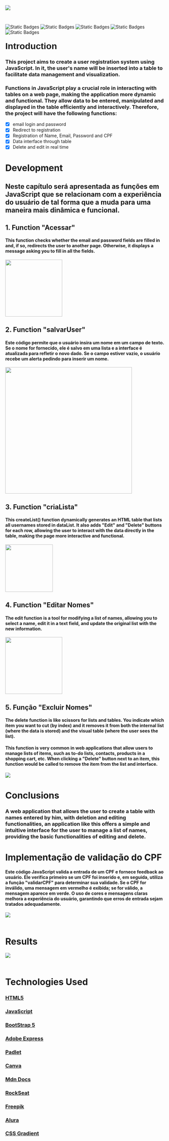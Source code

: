 <img src="Imagens/Save.png" style="margin-bottom: 30px;">

<img alt="Static Badges" src="https://img.shields.io/badge/version-1.2-blue"> <img alt="Static Badges" src="https://img.shields.io/badge/JS--green"> <img alt="Static Badges" src="https://img.shields.io/badge/CSS--green"> <img alt="Static Badges" src="https://img.shields.io/badge/HTML--green"> <img alt="Static Badges" src="https://img.shields.io/badge/English--purple">


<h1 style="font-family: Arial; margin-top: 20px;">Introduction</h1>

<h3>This project aims to create a user registration system using JavaScript. In it, the user's name will be inserted into a table to facilitate data management and visualization.</h3>
<h3>Functions in JavaScript play a crucial role in interacting with tables on a web page, making the application more dynamic and functional. They allow data to be entered, manipulated and displayed in the table efficiently and interactively. Therefore, the project will have the following functions:</h3>

 - [x] email login and password
 - [x] Redirect to registration
 - [x] Registration of Name, Email, Password and CPF
 - [x] Data interface through table
 - [x] Delete and edit in real time

<h1>Development</h1> 

<h2> Neste capítulo será apresentada as funções em JavaScript que se relacionam com a experiência do usuário de tal forma que a muda para uma maneira mais dinâmica e funcional.</h2>

<h2> 1. Function "Acessar"</h2>

#### This function checks whether the email and password fields are filled in and, if so, redirects the user to another page. Otherwise, it displays a message asking you to fill in all the fields.
<img src="Imagens/Function acessar.png" style="height: 180px;">

<h2> 2. Function "salvarUser"</h2>

#### Este código permite que o usuário insira um nome em um campo de texto. Se o nome for fornecido, ele é salvo em uma lista e a interface é atualizada para refletir o novo dado. Se o campo estiver vazio, o usuário recebe um alerta pedindo para inserir um nome.
<img src="Imagens/function salvarUser.png" style="height: 400px;">

<h2> 3. Function "criaLista"</h2>

#### This createList() function dynamically generates an HTML table that lists all usernames stored in dataList. It also adds "Edit" and "Delete" buttons for each row, allowing the user to interact with the data directly in the table, making the page more interactive and functional.
<img src="Imagens/function CriarLista.png" style="height: 150px;">

<h2> 4. Function "Editar Nomes"</h2>

#### The edit function is a tool for modifying a list of names, allowing you to select a name, edit it in a text field, and update the original list with the new information.
<img src="Imagens/function editar.png" style="height: 180px;">

<h2> 5. Função "Excluir Nomes"</h2> 

#### The delete function is like scissors for lists and tables. You indicate which item you want to cut (by index) and it removes it from both the internal list (where the data is stored) and the visual table (where the user sees the list).

#### This function is very common in web applications that allow users to manage lists of items, such as to-do lists, contacts, products in a shopping cart, etc. When clicking a "Delete" button next to an item, this function would be called to remove the item from the list and interface.
<img src="Imagens/function Excuir.png">

<h1>Conclusions</h1>

### A web application that allows the user to create a table with names entered by him, with deletion and editing functionalities, an application like this offers a simple and intuitive interface for the user to manage a list of names, providing the basic functionalities of editing and delete.

<h1> Implementação de validação do CPF </h1>

#### Este código JavaScript valida a entrada de um CPF e fornece feedback ao usuário. Ele verifica primeiro se um CPF foi inserido e, em seguida, utiliza a função "validarCPF" para determinar sua validade. Se o CPF for inválido, uma mensagem em vermelho é exibida; se for válido, a mensagem aparece em verde. O uso de cores e mensagens claras melhora a experiência do usuário, garantindo que erros de entrada sejam tratados adequadamente.

<img src="Imagens/gif_atz_cpf2.png" style="margin-bottom: 20px;">

# Results

<img src="Imagens/results.png" style="height: auto; margin-bottom: 20px;">

# Technologies Used

### [HTML5](https://html.spec.whatwg.org/)
### [JavaScript](https://developer.mozilla.org/pt-BR/docs/Web/JavaScript)
### [BootStrap 5](https://getbootstrap.com/docs/5.0/getting-started/introduction/)
### [Adobe Express](https://www.adobe.com/br/express/)
### [Padlet](https://padlet.com/victorevangelista153/meu-padlet-diferenciado-pblfh23dlv5iaoi1)
### [Canva](https://www.canva.com/pt_br/)
### [Mdn Docs](https://developer.mozilla.org/pt-BR/docs/Web/HTML)
### [RockSeat](https://blog.rocketseat.com.br/como-fazer-um-bom-readme/)
### [Freepik](https://br.freepik.com/)
### [Alura](https://www.alura.com.br/artigos/css-grid-guia-propriedades-grid-container-grid-item)
### [CSS Gradient](https://cssgradient.io/)